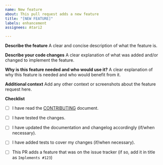 ```yaml
---
name: New feature
about: This pull request adds a new feature
title: "[NEW FEATURE]"
labels: enhancement
assignees: Atari2

---
```


**Describe the feature**
A clear and concise description of what the feature is.

**Describe your code changes**
A clear explanation of what was added and/or changed to implement the feature.

**Why is this feature needed and who would use it?**
A clear explanation of why this feature is needed and who would benefit from it.

**Additional context**
Add any other context or screenshots about the feature request here.

**Checklist**
- [ ] I have read the [CONTRIBUTING](CONTRIBUTING.md) document.
- [ ] I have tested the changes.
- [ ] I have updated the documentation and changelog accordingly (if/when necessary).
- [ ] I have added tests to cover my changes (if/when necessary).
- [ ] This PR adds a feature that was on the issue tracker (if so, add it in title as `Implements #123`)

